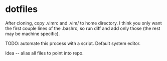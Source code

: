 # dotfiles

After cloning, copy .vimrc and .vim/ to home directory. I think you only want the first couple lines of the .bashrc, so run diff and add only those (the rest may be machine specific).

TODO: automate this process with a script. Default system editor.

Idea -- alias all files to point into repo.
